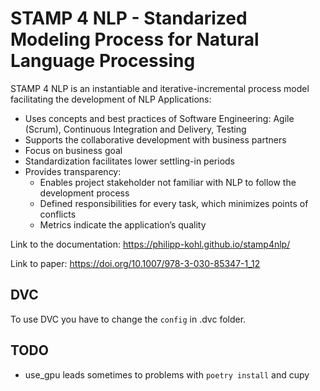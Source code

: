 # STAMP 4 NLP - Standarized Modeling Process for Natural Language Processing

STAMP 4 NLP is an instantiable and iterative-incremental process model facilitating the development of NLP Applications:

- Uses concepts and best practices of Software Engineering: Agile (Scrum), Continuous Integration and Delivery, Testing
- Supports the collaborative development with business partners
- Focus on business goal
- Standardization facilitates lower settling-in periods
- Provides transparency:
  - Enables project stakeholder not familiar with NLP to follow the development process
  - Defined responsibilities for every task, which minimizes points of conflicts
  - Metrics indicate the application’s quality

Link to the documentation: https://philipp-kohl.github.io/stamp4nlp/

Link to paper: https://doi.org/10.1007/978-3-030-85347-1_12


## DVC

To use DVC you have to change the `config` in .dvc folder.

## TODO

- use_gpu leads sometimes to problems with `poetry install` and cupy

